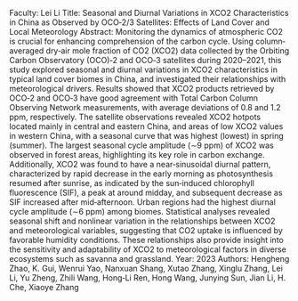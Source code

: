 Faculty: Lei Li
Title: Seasonal and Diurnal Variations in XCO2 Characteristics in China as Observed by OCO‐2/3 Satellites: Effects of Land Cover and Local Meteorology
Abstract: Monitoring the dynamics of atmospheric CO2 is crucial for enhancing comprehension of the carbon cycle. Using column‐averaged dry‐air mole fraction of CO2 (XCO2) data collected by the Orbiting Carbon Observatory (OCO)‐2 and OCO‐3 satellites during 2020–2021, this study explored seasonal and diurnal variations in XCO2 characteristics in typical land cover biomes in China, and investigated their relationships with meteorological drivers. Results showed that XCO2 products retrieved by OCO‐2 and OCO‐3 have good agreement with Total Carbon Column Observing Network measurements, with average deviations of 0.8 and 1.2 ppm, respectively. The satellite observations revealed XCO2 hotpots located mainly in central and eastern China, and areas of low XCO2 values in western China, with a seasonal curve that was highest (lowest) in spring (summer). The largest seasonal cycle amplitude (∼9 ppm) of XCO2 was observed in forest areas, highlighting its key role in carbon exchange. Additionally, XCO2 was found to have a near‐sinusoidal diurnal pattern, characterized by rapid decrease in the early morning as photosynthesis resumed after sunrise, as indicated by the sun‐induced chlorophyll fluorescence (SIF), a peak at around midday, and subsequent decrease as SIF increased after mid‐afternoon. Urban regions had the highest diurnal cycle amplitude (∼6 ppm) among biomes. Statistical analyses revealed seasonal shift and nonlinear variation in the relationships between XCO2 and meteorological variables, suggesting that CO2 uptake is influenced by favorable humidity conditions. These relationships also provide insight into the sensitivity and adaptability of XCO2 to meteorological factors in diverse ecosystems such as savanna and grassland.
Year: 2023
Authors: Hengheng Zhao, K. Gui, Wenrui Yao, Nanxuan Shang, Xutao Zhang, Xinglu Zhang, Lei Li, Yu Zheng, Zhili Wang, Hong‐Li Ren, Hong Wang, Junying Sun, Jian Li, H. Che, Xiaoye Zhang
